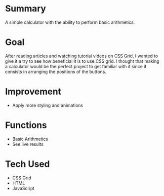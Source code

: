 # Summary
A simple calculator with the ability to perform basic arithmetics.

# Goal
After reading articles and watching tutorial videos on CSS Grid, I wanted to give it a try to see how beneficial it is to use CSS grid. I thought that making a calculator would be the perfect project to get familiar with it since it consists in arranging the positions of the buttons.

# Improvement
- Apply more styling and animations

# Functions
- Basic Arithmetics
- See live results

# Tech Used
- CSS Grid
- HTML
- JavaScript

